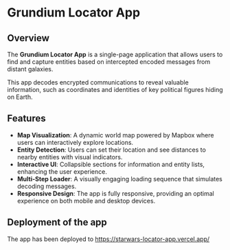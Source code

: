 <!-- @format -->

# Grundium Locator App

## Overview

The **Grundium Locator App** is a single-page application that allows users to find and capture entities based on intercepted encoded messages from distant galaxies.

This app decodes encrypted communications to reveal valuable information, such as coordinates and identities of key political figures hiding on Earth.

## Features

- **Map Visualization**: A dynamic world map powered by Mapbox where users can interactively explore locations.
- **Entity Detection**: Users can set their location and see distances to nearby entities with visual indicators.
- **Interactive UI**: Collapsible sections for information and entity lists, enhancing the user experience.
- **Multi-Step Loader**: A visually engaging loading sequence that simulates decoding messages.
- **Responsive Design**: The app is fully responsive, providing an optimal experience on both mobile and desktop devices.

## Deployment of the app

The app has been deployed to
https://starwars-locator-app.vercel.app/

